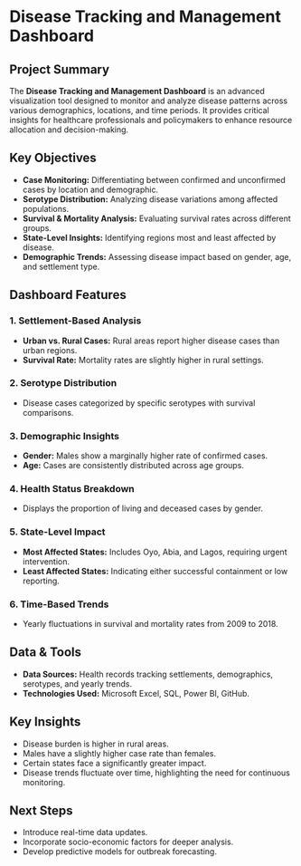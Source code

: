 
# **Disease Tracking and Management Dashboard**  

## **Project Summary**  
The **Disease Tracking and Management Dashboard** is an advanced visualization tool designed to monitor and analyze disease patterns across various demographics, locations, and time periods. It provides critical insights for healthcare professionals and policymakers to enhance resource allocation and decision-making.  

## **Key Objectives**  
- **Case Monitoring:** Differentiating between confirmed and unconfirmed cases by location and demographic.  
- **Serotype Distribution:** Analyzing disease variations among affected populations.  
- **Survival & Mortality Analysis:** Evaluating survival rates across different groups.  
- **State-Level Insights:** Identifying regions most and least affected by disease.  
- **Demographic Trends:** Assessing disease impact based on gender, age, and settlement type.  

## **Dashboard Features**  

### **1. Settlement-Based Analysis**  
- **Urban vs. Rural Cases:** Rural areas report higher disease cases than urban regions.  
- **Survival Rate:** Mortality rates are slightly higher in rural settings.  

### **2. Serotype Distribution**  
- Disease cases categorized by specific serotypes with survival comparisons.  

### **3. Demographic Insights**  
- **Gender:** Males show a marginally higher rate of confirmed cases.  
- **Age:** Cases are consistently distributed across age groups.  

### **4. Health Status Breakdown**  
- Displays the proportion of living and deceased cases by gender.  

### **5. State-Level Impact**  
- **Most Affected States:** Includes Oyo, Abia, and Lagos, requiring urgent intervention.  
- **Least Affected States:** Indicating either successful containment or low reporting.  

### **6. Time-Based Trends**  
- Yearly fluctuations in survival and mortality rates from 2009 to 2018.  

## **Data & Tools**  
- **Data Sources:** Health records tracking settlements, demographics, serotypes, and yearly trends.  
- **Technologies Used:** Microsoft Excel, SQL, Power BI, GitHub.  

## **Key Insights**  
- Disease burden is higher in rural areas.  
- Males have a slightly higher case rate than females.  
- Certain states face a significantly greater impact.  
- Disease trends fluctuate over time, highlighting the need for continuous monitoring.  

## **Next Steps**  
- Introduce real-time data updates.  
- Incorporate socio-economic factors for deeper analysis.  
- Develop predictive models for outbreak forecasting.  


